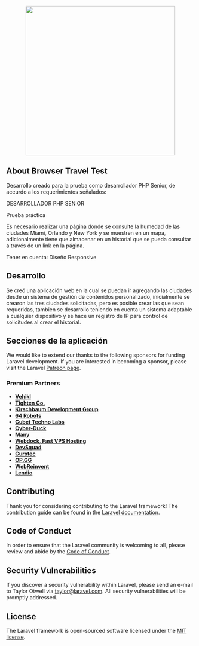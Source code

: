 <p align="center">
    <a href="https://browsertravel.inggen.com/" target="_blank"><img src="https://browsertravel.inggen.com/assets/img/logo.png" width="400"></a>
</p>


## About Browser Travel Test

Desarrollo creado para la prueba como desarrollador PHP Senior, de aceurdo a los requerimientos señalados:


DESARROLLADOR PHP SENIOR

Prueba práctica


Es necesario realizar una página donde se consulte la humedad de las ciudades Miami, Orlando y New York y se muestren en un mapa, adicionalmente tiene que almacenar en un historial que se pueda consultar a través de un link en la página.

Tener en cuenta:
Diseño Responsive


## Desarrollo

Se creó una aplicación web en la cual se puedan ir agregando las ciudades desde un sistema de gestión de contenidos personalizado, inicialmente se crearon las tres ciudades solicitadas, pero es posible crear las que sean requeridas, tambien se desarrollo teniendo en cuenta un sistema adaptable a cualquier dispositivo y se hace un registro de IP para control de solicitudes al crear el historial.

## Secciones de la aplicación

We would like to extend our thanks to the following sponsors for funding Laravel development. If you are interested in becoming a sponsor, please visit the Laravel [Patreon page](https://patreon.com/taylorotwell).

### Premium Partners

- **[Vehikl](https://vehikl.com/)**
- **[Tighten Co.](https://tighten.co)**
- **[Kirschbaum Development Group](https://kirschbaumdevelopment.com)**
- **[64 Robots](https://64robots.com)**
- **[Cubet Techno Labs](https://cubettech.com)**
- **[Cyber-Duck](https://cyber-duck.co.uk)**
- **[Many](https://www.many.co.uk)**
- **[Webdock, Fast VPS Hosting](https://www.webdock.io/en)**
- **[DevSquad](https://devsquad.com)**
- **[Curotec](https://www.curotec.com/services/technologies/laravel/)**
- **[OP.GG](https://op.gg)**
- **[WebReinvent](https://webreinvent.com/?utm_source=laravel&utm_medium=github&utm_campaign=patreon-sponsors)**
- **[Lendio](https://lendio.com)**

## Contributing

Thank you for considering contributing to the Laravel framework! The contribution guide can be found in the [Laravel documentation](https://laravel.com/docs/contributions).

## Code of Conduct

In order to ensure that the Laravel community is welcoming to all, please review and abide by the [Code of Conduct](https://laravel.com/docs/contributions#code-of-conduct).

## Security Vulnerabilities

If you discover a security vulnerability within Laravel, please send an e-mail to Taylor Otwell via [taylor@laravel.com](mailto:taylor@laravel.com). All security vulnerabilities will be promptly addressed.

## License

The Laravel framework is open-sourced software licensed under the [MIT license](https://opensource.org/licenses/MIT).
